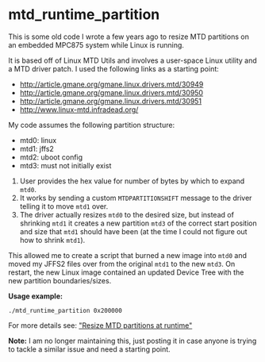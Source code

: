 # mtd_runtime_partition
This is some old code I wrote a few years ago to resize MTD partitions on an embedded MPC875 system while Linux is running.

It is based off of Linux MTD Utils and involves a user-space Linux utility and a MTD driver patch. I used the following links as a starting point:
* http://article.gmane.org/gmane.linux.drivers.mtd/30949
* http://article.gmane.org/gmane.linux.drivers.mtd/30950
* http://article.gmane.org/gmane.linux.drivers.mtd/30951
* http://www.linux-mtd.infradead.org/


My code assumes the following partition structure:
- mtd0: linux
- mtd1: jffs2
- mtd2: uboot config
- mtd3: must not initially exist

1. User provides the hex value for number of bytes by which to expand `mtd0`.
1. It works by sending a custom `MTDPARTITIONSHIFT` message to the driver telling it to move `mtd1` over.
1. The driver actually resizes `mtd0` to the desired size, but instead of shrinking `mtd1` it creates a new partition `mtd3` of the correct start position and size that `mtd1` should have been (at the time I could not figure out how to shrink `mtd1`).

This allowed me to create a script that burned a new image into `mtd0` and moved my JFFS2 files over from the original `mtd1` to the new `mtd3`. On restart, the new Linux image contained an updated Device Tree with the new partition boundaries/sizes.

**Usage example:**

```./mtd_runtime_partition 0x200000```

For more details see: ["Resize MTD partitions at runtime"](http://stackoverflow.com/questions/10836715/resize-mtd-partitions-at-runtime)

**Note:** I am no longer maintaining this, just posting it in case anyone is trying to tackle a similar issue and need a starting point.
